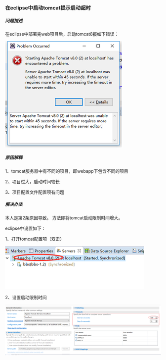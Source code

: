 ### 在eclipse中启动tomcat提示启动超时

##### 问题描述
在eclipse中部署完web项目后，启动tomcat8报如下错误：

![启动tomat报错](images/start-error.png)

##### 原因解释
1、tomcat服务器中有不同的项目，即webapp下包含不同的项目

2、项目过大，启动时间较长

3、项目配置文件配置项有问题

##### 解决办法
本人是第2条原因导致。
方法即将tomcat启动限制时间增大。

eclipse中设置如下：

1、打开tomcat配置项（双击）

![打开tomcat配置项](images/solution1.png)

2、设置启动限制时间

![配置选项](images/solution2.png)
